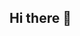 ## Hi there 👋

<!--
**Moritz4747/Moritz4747** is a ✨ _special_ ✨ repository because its `README.md` (this file) appears on your GitHub profile.

Here are some ideas to get you started:

- 🔭 I’m currently working on a new project related to video production.
- 🌱 I’m currently learning about getting <a href="https://fixercroatia.com/">film permit Croatia</a> and I could really use your assistance.  
- 💬 Ask me about anything related to production, and I will gladly help. 
- 📫 How to reach me: moritz@filmingineurope.com
